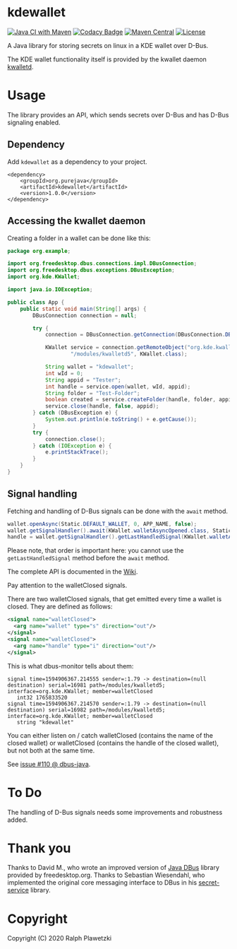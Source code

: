 # kdewallet
[![Java CI with Maven](https://github.com/purejava/kdewallet/workflows/Java%20CI%20with%20Maven/badge.svg)](https://github.com/purejava/kdewallet/actions?query=workflow%3A%22Java+CI+with+Maven%22)
[![Codacy Badge](https://app.codacy.com/project/badge/Grade/da634cf61b71475293312f9bfadafde7)](https://www.codacy.com/manual/purejava/kdewallet?utm_source=github.com&amp;utm_medium=referral&amp;utm_content=purejava/kdewallet&amp;utm_campaign=Badge_Grade)
[![Maven Central](https://img.shields.io/maven-central/v/org.purejava/kdewallet.svg?label=Maven%20Central)](https://search.maven.org/search?q=g:%22org.purejava%22%20AND%20a:%22kdewallet%22)
[![License](https://img.shields.io/github/license/purejava/kdewallet.svg)](https://github.com/purejava/kdewallet/blob/master/LICENSE)

A Java library for storing secrets on linux in a KDE wallet over D-Bus.

The KDE wallet functionality itself is provided by the kwallet daemon [kwalletd](https://github.com/KDE/kwallet/tree/master/src/runtime/kwalletd).

# Usage
The library provides an API, which sends secrets over D-Bus and has D-Bus signaling enabled.

## Dependency
Add `kdewallet` as a dependency to your project.
```maven
<dependency>
    <groupId>org.purejava</groupId>
    <artifactId>kdewallet</artifactId>
    <version>1.0.0</version>
</dependency>
```

## Accessing the kwallet daemon
Creating a folder in a wallet can be done like this:
```java
package org.example;

import org.freedesktop.dbus.connections.impl.DBusConnection;
import org.freedesktop.dbus.exceptions.DBusException;
import org.kde.KWallet;

import java.io.IOException;

public class App {
    public static void main(String[] args) {
        DBusConnection connection = null;

        try {
            connection = DBusConnection.getConnection(DBusConnection.DBusBusType.SESSION);

            KWallet service = connection.getRemoteObject("org.kde.kwalletd5",
                    "/modules/kwalletd5", KWallet.class);

            String wallet = "kdewallet";
            int wId = 0;
            String appid = "Tester";
            int handle = service.open(wallet, wId, appid);
            String folder = "Test-Folder";
            boolean created = service.createFolder(handle, folder, appid);
            service.close(handle, false, appid);
        } catch (DBusException e) {
            System.out.println(e.toString() + e.getCause());
        }
        try {
            connection.close();
        } catch (IOException e) {
            e.printStackTrace();
        }
    }
}
```

## Signal handling
Fetching and handling of D-Bus signals can be done with the `await` method.
```java
wallet.openAsync(Static.DEFAULT_WALLET, 0, APP_NAME, false);
wallet.getSignalHandler().await(KWallet.walletAsyncOpened.class, Static.ObjectPaths.SECRETS, () -> null);
handle = wallet.getSignalHandler().getLastHandledSignal(KWallet.walletAsyncOpened.class, Static.ObjectPaths.SECRETS).handle;
```
Please note, that order is important here: you cannot use the `getLastHandledSignal` method before the `await` method.

The complete API is documented in the [Wiki](https://github.com/purejava/kdewallet/wiki/Home).

Pay attention to the walletClosed signals.

There are two walletClosed signals, that get emitted every time a wallet is closed. They are defined as follows:
```xml
<signal name="walletClosed">
  <arg name="wallet" type="s" direction="out"/>
</signal>
<signal name="walletClosed">
  <arg name="handle" type="i" direction="out"/>
</signal>
```

This is what dbus-monitor tells about them:
```log
signal time=1594906367.214555 sender=:1.79 -> destination=(null destination) serial=16981 path=/modules/kwalletd5; interface=org.kde.KWallet; member=walletClosed
   int32 1765833520
signal time=1594906367.214570 sender=:1.79 -> destination=(null destination) serial=16982 path=/modules/kwalletd5; interface=org.kde.KWallet; member=walletClosed
   string "kdewallet"
```
You can either listen on / catch walletClosed (contains the name of the closed wallet) or walletClosed (contains the handle of the closed wallet), but not both at the same time.

See [issue #110 @ dbus-java](https://github.com/hypfvieh/dbus-java/issues/110).

# To Do
The handling of D-Bus signals needs some improvements and robustness added.

# Thank you
Thanks to David M., who wrote an improved version of [Java DBus](https://github.com/hypfvieh/dbus-java) library provided by freedesktop.org.
Thanks to Sebastian Wiesendahl, who implemented the original core messaging interface to DBus in his [secret-service](https://github.com/swiesend/secret-service) library.

# Copyright
Copyright (C) 2020 Ralph Plawetzki
